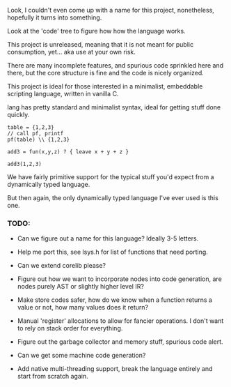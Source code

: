 
Look, I couldn't even come up with a
name for this project, nonetheless,
hopefully it turns into something.

Look at the 'code' tree to figure how
how the language works.

This project is unreleased, meaning that
it is not meant for public consumption,
yet... aka use at your own risk.

There are many incomplete features, and
spurious code sprinkled here and there,
but the core structure is fine and the
code is nicely organized.

This project is ideal for those interested
in a minimalist, embeddable scripting language,
written in vanilla C.

lang has pretty standard and minimalist syntax,
ideal for getting stuff done quickly.

```
table = {1,2,3}
// call pf, printf
pf(table) \\ {1,2,3}

add3 = fun(x,y,z) ? { leave x + y + z }

add3(1,2,3)
```

We have fairly primitive support for
the typical stuff you'd expect from
a dynamically typed language.

But then again, the only dynamically
typed language I've ever used is this one.


### TODO:

- Can we figure out a name for this
language? Ideally 3-5 letters.

- Help me port this, see lsys.h for list
of functions that need porting.

- Can we extend corelib please?

- Figure out how we want to incorporate
nodes into code generation, are nodes
purely AST or slightly higher level IR?

- Make store codes safer, how do we know
when a function returns a value or not,
how many values does it return?

- Manual 'register' allocations to allow
for fancier operations. I don't want to
rely on stack order for everything.

- Figure out the garbage collector
and memory stuff, spurious code alert.

- Can we get some machine code generation?

- Add native multi-threading support,
break the language entirely and start
from scratch again.
